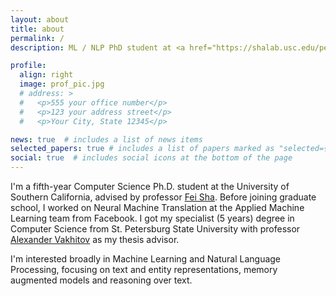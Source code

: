 ```yaml
---
layout: about
title: about
permalink: /
description: ML / NLP PhD student at <a href="https://shalab.usc.edu/people/">ShaLab</a>.

profile:
  align: right
  image: prof_pic.jpg
  # address: >
  #   <p>555 your office number</p>
  #   <p>123 your address street</p>
  #   <p>Your City, State 12345</p>

news: true  # includes a list of news items
selected_papers: true # includes a list of papers marked as "selected={true}"
social: true  # includes social icons at the bottom of the page
---
```


I'm a fifth-year Computer Science Ph.D. student at the University of Southern California, advised by professor [Fei Sha](https://viterbi-web.usc.edu/~feisha). Before joining graduate school, I worked on Neural Machine Translation at the Applied Machine Learning team from Facebook. I got my specialist (5 years) degree in Computer Science from St. Petersburg State University with professor [Alexander Vakhitov](https://alexandervakhitov.github.io) as my thesis advisor.

I'm interested broadly in Machine Learning and Natural Language Processing, focusing on text and entity representations, memory augmented models and reasoning over text.